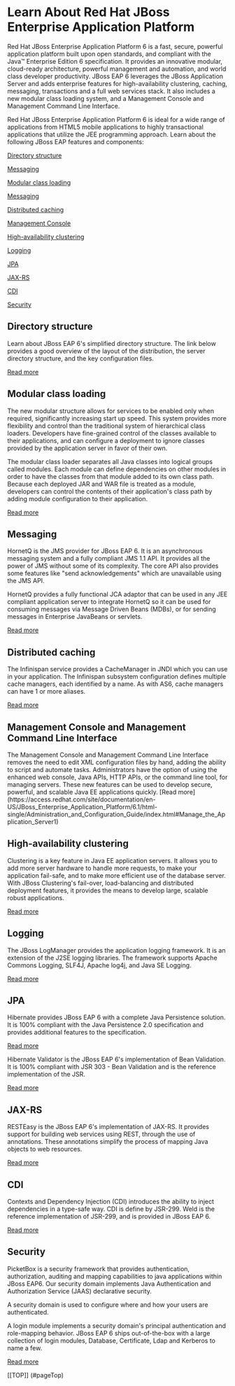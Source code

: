 Learn About Red Hat JBoss Enterprise Application Platform 
=========================================================
<a id="pageTop"/>
Red Hat JBoss Enterprise Application Platform 6 is a fast, secure, powerful application platform built upon open standards, and compliant with the Java™ Enterprise Edition 6 specification.  It provides an innovative modular, cloud-ready architecture, powerful management and automation, and world class developer productivity.  JBoss EAP 6 leverages the JBoss Application Server and adds enterprise features for high-availability clustering, caching, messaging, transactions and a full web services stack. It also includes  a new modular class loading system, and a Management Console and Management Command Line Interface. 

Red Hat JBoss Enterprise Application Platform 6 is ideal for a wide range of applications from HTML5 mobile applications to highly transactional applications that utilize the JEE programming approach. Learn about the following JBoss EAP features and components:

[Directory structure](#directory)

[Messaging](#messaging)

[Modular class loading](#modularClassLoading)

[Messaging](#messaging)

[Distributed caching](#distributedCaching)

[Management Console](#managementConsole)

[High-availability clustering](#HighAvailabilityClustering)

[Logging](#logging)

[JPA](#jpa)

[JAX-RS](#jaxRS)

[CDI](#cdi)

[Security](#security)

  
Directory structure
-------------------
<a id="directory"/>
Learn about JBoss EAP 6's simplified directory structure. The link below provides a good overview of the layout of the distribution, the server directory structure, and the key configuration files. 

[Read more](https://access.redhat.com/site/documentation/en-US/JBoss_Enterprise_Application_Platform/6.1/html-single/Installation_Guide/index.html#Installation_Structure)

Modular class loading
---------------------
<a id="#modularClassLoading"/>
The new modular structure allows for services to be enabled only when required, significantly increasing start up speed.  This system provides more flexibility and control than the traditional system of hierarchical class loaders. Developers have fine-grained control of the classes available to their applications, and can configure a deployment to ignore classes provided by the application server in favor of their own.

The modular class loader separates all Java classes into logical groups called modules. Each module can define dependencies on other modules in order to have the classes from that module added to its own class path. Because each deployed JAR and WAR file is treated as a module, developers can control the contents of their application's class path by adding module configuration to their application. 

[Read more](https://access.redhat.com/site/documentation/en-US/JBoss_Enterprise_Application_Platform/6.1/html-single/Development_Guide/index.html#Overview_of_Class_Loading_and_Modules-1)

Messaging
---------
<a id="messaging"/>
HornetQ is the JMS provider for JBoss EAP 6. It is an asynchronous messaging system and a fully compliant JMS 1.1 API. It provides all the power of JMS without some of its complexity. The core API also provides some features like "send acknowledgements" which are unavailable using the JMS API.  

HornetQ provides a fully functional JCA adaptor that can be used in any JEE compliant application server to integrate HornetQ so it can be used for consuming messages via Message Driven Beans (MDBs), or for sending messages in Enterprise JavaBeans or servlets.

[Read more](href=>"http://docs.jboss.org/hornetq/2.2.2.Final/user-manual/en/html_single/#messaging-concepts)

Distributed caching
-------------------
<a id="distributedCaching"/>
The Infinispan service provides a CacheManager in JNDI which you can use in your application. The Infinispan subsystem configuration defines multiple cache managers, each identified by a name. As with AS6, cache managers can have 1 or more aliases.

[Read more](https://access.redhat.com/site/documentation/en-US/JBoss_Enterprise_Application_Platform/6.1/html-single/Development_Guide/index.html#sect-Second-Level_Caches)

Management Console and Management Command Line Interface
--------------------------------------------------------
<a id="managementConsole"/>
The Management Console and Management Command Line Interface removes the need to edit XML configuration files by hand, adding the ability to script and automate tasks. Administrators have the option of using the enhanced web console, Java APIs, HTTP APIs, or the command line tool, for managing servers. These new features can be used to develop secure, powerful, and scalable Java EE applications quickly. 
[Read more](https://access.redhat.com/site/documentation/en-US/JBoss_Enterprise_Application_Platform/6.1/html-single/Administration_and_Configuration_Guide/index.html#Manage_the_Application_Server1)

High-availability clustering
----------------------------
<a id="HighAvailabilityClustering"/>
Clustering is a key feature in Java EE application servers. It allows you to add more server hardware to handle more requests, to make your application fail-safe, and to make more efficient use of the database server. With JBoss Clustering's fail-over, load-balancing and distributed deployment features, it provides the means to develop large, scalable robust applications.

[Read more](https://access.redhat.com/site/documentation/en-US/JBoss_Enterprise_Application_Platform/6.1/html-single/Administration_and_Configuration_Guide/index.html#About_High-Availability_and_Load_Balancing_Clusters)

Logging
-------
<a id="logging"/>
The JBoss LogManager provides the application logging framework.  It is an extension of the J2SE logging libraries.  The framework supports Apache Commons Logging, SLF4J, Apache log4j, and Java SE Logging.

[Read more](https://access.redhat.com/site/documentation/en-US/JBoss_Enterprise_Application_Platform/6.1/html-single/Development_Guide/index.html#chap-Logging_for_Developers)

JPA
-------
<a id="jpa"/>
Hibernate provides JBoss EAP 6 with a complete Java Persistence solution. It is 100% compliant with the Java Persistence 2.0 specification and provides additional features to the specification.

[Read more](https://access.redhat.com/site/documentation/en-US/JBoss_Enterprise_Application_Platform/6.1/html-single/Development_Guide/index.html#About_Hibernate_Core)

Hibernate Validator is the JBoss EAP 6's implementation of Bean Validation. It is 100% compliant with JSR 303 - Bean Validation and is the reference implementation of the JSR.

[Read more](https://access.redhat.com/site/documentation/en-US/JBoss_Enterprise_Application_Platform/6.1/html-single/Development_Guide/index.html#sect-Bean_Validation)

JAX-RS
------
<a id="jaxRS"/>
RESTEasy is the JBoss EAP 6's implementation of JAX-RS. It provides support for building web services using REST, through the use of annotations. These annotations simplify the process of mapping Java objects to web resources.

[Read more](https://access.redhat.com/site/documentation/en-US/JBoss_Enterprise_Application_Platform/6.1/html-single/Development_Guide/index.html#chap-JAX-RS_Web_Services)

CDI
-----
<a id="cdi"/>
Contexts and Dependency Injection (CDI) introduces the ability to inject dependencies in a type-safe way. CDI is define by JSR-299. Weld is the reference implementation of JSR-299, and is provided in JBoss EAP 6.

[Read more](https://access.redhat.com/site/documentation/en-US/JBoss_Enterprise_Application_Platform/6.1/html-single/Development_Guide/index.html#Overview_of_CDI)

Security
--------
<a id="security"/>
PicketBox is a security framework that provides authentication, authorization, auditing and mapping capabilities to java applications within JBoss EAP6. Our security domain implements Java Authentication and Authorization Service (JAAS) declarative security.  

A security domain is used to configure where and how your users are authenticated. 

A login module implements a security domain's principal authentication and role-mapping behavior. JBoss EAP 6 ships out-of-the-box with a large collection of login modules, Database, Certificate, Ldap and Kerberos to name a few.

[Read more](https://access.redhat.com/site/documentation/en-US/JBoss_Enterprise_Application_Platform/6.1/html-single/Development_Guide/index.html#About_Security_Domains)

[[TOP]] (#pageTop)
